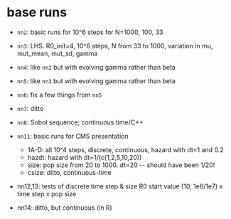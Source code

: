 # base runs

- `nn2`: basic runs for 10^6 steps for N=1000, 100, 33
- `nn3`: LHS. R0_init=4, 10^6 steps, N from 33 to 1000, variation in mu, mut_mean, mut_sd, gamma
- `nn4`: like `nn2` but with evolving gamma rather than beta
- `nn5`: like `nn3` but with evolving gamma rather than beta
- `nn6`: fix a few things from `nn5`
- `nn7`: ditto


- `nn8`: Sobol sequence; continuous time/C++

- `nn11`: basic runs for CMS presentation
   - 1A-D: all 10^4 steps, discrete, continuous, hazard with dt=1 and 0.2
   - hazdt: hazard with dt=1/(c(1,2,5,10,20))
   - size: pop size from 20 to 1000. dt=20 -- should have been 1/20!
   - csize: ditto, continuous-time

- nn12,13: tests of discrete time step & size
   R0 start value (10, 1e6/1e7) x time step x pop size
- nn14: ditto, but continuous (in R)

